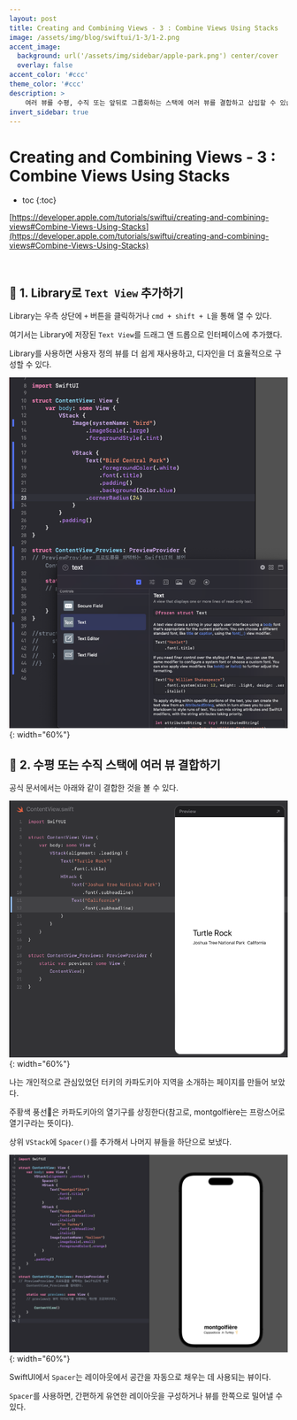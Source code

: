 ```yaml
---
layout: post
title: Creating and Combining Views - 3 : Combine Views Using Stacks
image: /assets/img/blog/swiftui/1-3/1-2.png
accent_image: 
  background: url('/assets/img/sidebar/apple-park.png') center/cover
  overlay: false
accent_color: '#ccc'
theme_color: '#ccc'
description: >
    여러 뷰를 수평, 수직 또는 앞뒤로 그룹화하는 스택에 여러 뷰를 결합하고 삽입할 수 있습니다.
invert_sidebar: true
---
```


# Creating and Combining Views - 3 : Combine Views Using Stacks

* toc
{:toc}

[https://developer.apple.com/tutorials/swiftui/creating-and-combining-views#Combine-Views-Using-Stacks](https://developer.apple.com/tutorials/swiftui/creating-and-combining-views#Combine-Views-Using-Stacks)

<br>

## 📘 1. Library로 `Text View` 추가하기

Library는 우측 상단에 `+` 버튼을 클릭하거나 `cmd + shift + L`을 통해 열 수 있다.

여기서는 Library에 저장된 `Text View`를 드래그 앤 드롭으로 인터페이스에 추가했다.

Library를 사용하면 사용자 정의 뷰를 더 쉽게 재사용하고, 디자인을 더 효율적으로 구성할 수 있다.

![1-1](/assets/img/blog/swiftui/1-3/1-1.png){: width="60%"}


## 📘 2. 수평 또는 수직 스택에 여러 뷰 결합하기

공식 문서에서는 아래와 같이 결합한 것을 볼 수 있다.

![1-2](/assets/img/blog/swiftui/1-3/1-2.png){: width="60%"}


나는 개인적으로 관심있었던 터키의 카파도키아 지역을 소개하는 페이지를 만들어 보았다.

주황색 풍선🎈은 카파도키아의 열기구를 상징한다(참고로, montgolfière는 프랑스어로 열기구라는 뜻이다).

상위 `VStack`에 `Spacer()`를 추가해서 나머지 뷰들을 하단으로 보냈다.

![1-3](/assets/img/blog/swiftui/1-3/1-3.png){: width="60%"}

SwiftUI에서 `Spacer`는 레이아웃에서 공간을 자동으로 채우는 데 사용되는 뷰이다.

`Spacer`를 사용하면, 간편하게 유연한 레이아웃을 구성하거나 뷰를 한쪽으로 밀어낼 수 있다.
